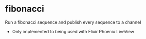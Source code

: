 # fibonacci

Run a fibonacci sequence and publish every sequence to a channel

* Only implemented to being used with Elixir Phoenix LiveView
